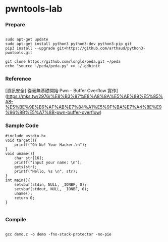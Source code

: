 # pwntools-lab


### Prepare


```

sudo apt-get update
sudo apt-get install python3 python3-dev python3-pip git
pip3 install --upgrade git+https://github.com/arthaud/python3-pwntools.git

git clone https://github.com/longld/peda.git ~/peda
echo "source ~/peda/peda.py" >> ~/.gdbinit

```


### Reference

[資訊安全] 從毫無基礎開始 Pwn – Buffer Overflow 實作](https://mks.tw/2976/%E8%B3%87%E8%A8%8A%E5%AE%89%E5%85%A8-%E5%BE%9E%E6%AF%AB%E7%84%A1%E5%9F%BA%E7%A4%8E%E9%96%8B%E5%A7%8B-pwn-buffer-overflow)

### Sample Code

```
#include <stdio.h>
void target(){
    printf("Oh No! Your Hacker.\n");
}
void uname(){
    char str[16];
    printf("input your name: \n");
    gets(str);
    printf("Hello, %s \n", str);
}
int main(){
    setvbuf(stdin, NULL, _IONBF, 0);
    setvbuf(stdout, NULL, _IONBF, 0);
    uname();
    return 0;
}


```

### Compile

```
	
gcc demo.c -o demo -fno-stack-protector -no-pie

```